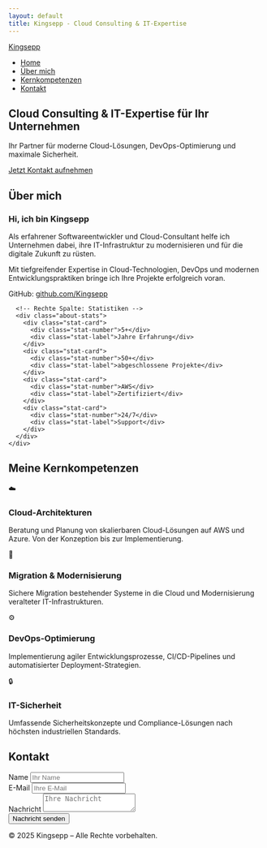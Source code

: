 ```yaml
---
layout: default
title: Kingsepp - Cloud Consulting & IT-Expertise
---
```


<!-- =========================== NAVIGATION =========================== -->
<nav>
  <div class="nav-container">
    <a href="/" class="logo">Kingsepp</a>
    <ul class="nav-links">
      <li><a href="#home">Home</a></li>
      <li><a href="#about">Über mich</a></li>
      <li><a href="#services">Kernkompetenzen</a></li>
      <li><a href="#contact">Kontakt</a></li>
    </ul>
  </div>
</nav>

<!-- =========================== HERO-SEKTION =========================== -->
<section id="home" class="hero">
  <div class="hero-background"></div>
  <div class="hero-content">
    <h1 class="hero-title">Cloud Consulting &amp; IT-Expertise für Ihr Unternehmen</h1>
    <p class="hero-subtitle">Ihr Partner für moderne Cloud-Lösungen, DevOps-Optimierung und maximale Sicherheit.</p>
    <a href="#contact" class="cta-button">Jetzt Kontakt aufnehmen</a>
  </div>
</section>

<!-- =========================== ABOUT-SEKTION =========================== -->
<section id="about" class="section">
  <div class="container">
    <h2 class="section-title">Über mich</h2>
    <div class="about-grid">
      <!-- Linke Spalte: Text -->
      <div class="about-text">
        <h3>Hi, ich bin Kingsepp</h3>
        <p>Als erfahrener Softwareentwickler und Cloud-Consultant helfe ich Unternehmen dabei, ihre IT-Infrastruktur zu modernisieren und für die digitale Zukunft zu rüsten.</p>
        <p>Mit tiefgreifender Expertise in Cloud-Technologien, DevOps und modernen Entwicklungspraktiken bringe ich Ihre Projekte erfolgreich voran.</p>
        <p>GitHub: <a href="https://github.com/Kingsepp" target="_blank">github.com/Kingsepp</a></p>
      </div>

      <!-- Rechte Spalte: Statistiken -->
      <div class="about-stats">
        <div class="stat-card">
          <div class="stat-number">5+</div>
          <div class="stat-label">Jahre Erfahrung</div>
        </div>
        <div class="stat-card">
          <div class="stat-number">50+</div>
          <div class="stat-label">abgeschlossene Projekte</div>
        </div>
        <div class="stat-card">
          <div class="stat-number">AWS</div>
          <div class="stat-label">Zertifiziert</div>
        </div>
        <div class="stat-card">
          <div class="stat-number">24/7</div>
          <div class="stat-label">Support</div>
        </div>
      </div>
    </div>
  </div>
</section>

<!-- =========================== SERVICES-SEKTION =========================== -->
<section id="services" class="section">
  <div class="container">
    <h2 class="section-title">Meine Kernkompetenzen</h2>
    <div class="services-grid">
      <!-- Service 1 -->
      <div class="service-card">
        <div class="service-icon">☁️</div>
        <h3>Cloud-Architekturen</h3>
        <p>Beratung und Planung von skalierbaren Cloud-Lösungen auf AWS und Azure. Von der Konzeption bis zur Implementierung.</p>
      </div>
      <!-- Service 2 -->
      <div class="service-card">
        <div class="service-icon">🔄</div>
        <h3>Migration &amp; Modernisierung</h3>
        <p>Sichere Migration bestehender Systeme in die Cloud und Modernisierung veralteter IT-Infrastrukturen.</p>
      </div>
      <!-- Service 3 -->
      <div class="service-card">
        <div class="service-icon">⚙️</div>
        <h3>DevOps-Optimierung</h3>
        <p>Implementierung agiler Entwicklungsprozesse, CI/CD-Pipelines und automatisierter Deployment-Strategien.</p>
      </div>
      <!-- Service 4 -->
      <div class="service-card">
        <div class="service-icon">🔒</div>
        <h3>IT-Sicherheit</h3>
        <p>Umfassende Sicherheitskonzepte und Compliance-Lösungen nach höchsten industriellen Standards.</p>
      </div>
    </div>
  </div>
</section>

<!-- =========================== KONTAKT-SEKTION =========================== -->
<section id="contact" class="section">
  <div class="container">
    <h2 class="section-title">Kontakt</h2>
    <div class="contact-form">
      <form action="DEINE_FORMULAR_URL" method="POST">
        <div class="form-group">
          <label for="name">Name</label>
          <input type="text" id="name" name="name" placeholder="Ihr Name" required>
        </div>
        <div class="form-group">
          <label for="email">E-Mail</label>
          <input type="email" id="email" name="email" placeholder="Ihre E-Mail" required>
        </div>
        <div class="form-group">
          <label for="message">Nachricht</label>
          <textarea id="message" name="message" placeholder="Ihre Nachricht" required></textarea>
        </div>
        <button type="submit" class="submit-button">Nachricht senden</button>
      </form>
    </div>
  </div>
</section>

<!-- =========================== FOOTER =========================== -->
<footer>
  <p>© 2025 Kingsepp – Alle Rechte vorbehalten.</p>
</footer>

<!-- =========================== OPTIONAL: ANIMIERTE PARTIKEL =========================== -->
<div class="particle-container">
  <!-- Du kannst hier z. B. 10–20 Partikel einsetzen: -->
  <div class="particle"></div>
  <div class="particle"></div>
  <div class="particle"></div>
  <div class="particle"></div>
  <div class="particle"></div>
  <div class="particle"></div>
  <div class="particle"></div>
  <div class="particle"></div>
  <div class="particle"></div>
  <div class="particle"></div>
</div>
